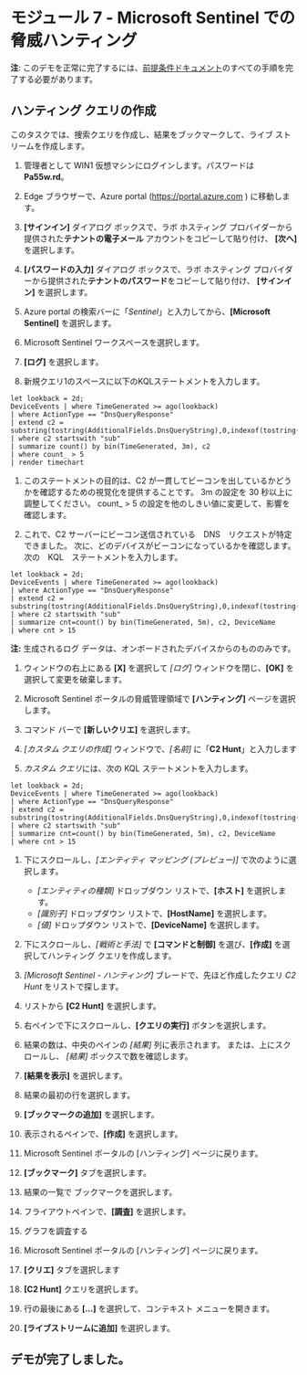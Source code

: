 # モジュール 7 - Microsoft Sentinel での脅威ハンティング

**注**: このデモを正常に完了するには、[前提条件ドキュメント](00-prerequisites.md)のすべての手順を完了する必要があります。 

## ハンティング クエリの作成

このタスクでは、捜索クエリを作成し、結果をブックマークして、ライブ ストリームを作成します。

1. 管理者として WIN1 仮想マシンにログインします。パスワードは**Pa55w.rd**。  

1. Edge ブラウザーで、Azure portal (https://portal.azure.com ) に移動します。

1. **[サインイン]** ダイアログ ボックスで、ラボ ホスティング プロバイダーから提供された**テナントの電子メール** アカウントをコピーして貼り付け、 **[次へ]** を選択します。

1. **[パスワードの入力]** ダイアログ ボックスで、ラボ ホスティング プロバイダーから提供された**テナントのパスワード**をコピーして貼り付け、 **[サインイン]** を選択します。

1. Azure portal の検索バーに「*Sentinel*」と入力してから、**[Microsoft Sentinel]** を選択します。

1. Microsoft Sentinel ワークスペースを選択します。

1. **[ログ]** を選択します。 

1. 新規クエリ1のスペースに以下のKQLステートメントを入力します。

```KQL
let lookback = 2d;
DeviceEvents | where TimeGenerated >= ago(lookback) 
| where ActionType == "DnsQueryResponse"
| extend c2 = substring(tostring(AdditionalFields.DnsQueryString),0,indexof(tostring(AdditionalFields.DnsQueryString),"."))
| where c2 startswith "sub"
| summarize count() by bin(TimeGenerated, 3m), c2
| where count_ > 5
| render timechart 
```

1. このステートメントの目的は、C2 が一貫してビーコンを出しているかどうかを確認するための視覚化を提供することです。  3m の設定を 30 秒以上に調整してください。  count_ > 5 の設定を他のしきい値に変更して、影響を確認します。

1. これで、C2 サーバーにビーコン送信されている　DNS　リクエストが特定できました。  次に、どのデバイスがビーコンになっているかを確認します。  次の　KQL　ステートメントを入力します。

```KQL
let lookback = 2d;
DeviceEvents | where TimeGenerated >= ago(lookback) 
| where ActionType == "DnsQueryResponse"
| extend c2 = substring(tostring(AdditionalFields.DnsQueryString),0,indexof(tostring(AdditionalFields.DnsQueryString),".")) 
| where c2 startswith "sub"
| summarize cnt=count() by bin(TimeGenerated, 5m), c2, DeviceName
| where cnt > 15
```

**注:** 生成されるログ データは、オンボードされたデバイスからのもののみです。

1. ウィンドウの右上にある **[X]** を選択して *[ログ]* ウィンドウを閉じ、**[OK]** を選択して変更を破棄します。 

1. Microsoft Sentinel ポータルの脅威管理領域で **[ハンティング]** ページを選択します。

1. コマンド バーで **[新しいクリエ]** を選択します。

1. *[カスタム クエリの作成]* ウィンドウで、*[名前]* に「**C2 Hunt**」と入力します

1. *カスタム クエリ*には、次の KQL ステートメントを入力します。

```KQL
let lookback = 2d;
DeviceEvents | where TimeGenerated >= ago(lookback) 
| where ActionType == "DnsQueryResponse"
| extend c2 = substring(tostring(AdditionalFields.DnsQueryString),0,indexof(tostring(AdditionalFields.DnsQueryString),"."))
| where c2 startswith "sub"
| summarize cnt=count() by bin(TimeGenerated, 5m), c2, DeviceName
| where cnt > 15
```

1. 下にスクロールし、*[エンティティ マッピング (プレビュー)]* で次のように選択します。

    - *[エンティティの種類]* ドロップダウン リストで、**[ホスト]** を選択します。
    - *[識別子]* ドロップダウン リストで、**[HostName]** を選択します。
    - *[値]* ドロップダウン リストで、**[DeviceName]** を選択します。

1. 下にスクロールし、*[戦術と手法]* で **[コマンドと制御]** を選び、**[作成]** を選択してハンティング クエリを作成します。

1. *[Microsoft Sentinel - ハンティング]* ブレードで、先ほど作成したクエリ *C2 Hunt* をリストで探します。

1. リストから **[C2 Hunt]** を選択します。

1. 右ペインで下にスクロールし、**[クエリの実行]** ボタンを選択します。

1. 結果の数は、中央のペインの *[結果]* 列に表示されます。 または、上にスクロールし、 *[結果]* ボックスで数を確認します。

1. **[結果を表示]** を選択します。

1. 結果の最初の行を選択します。 

1. **[ブックマークの追加]** を選択します。

1. 表示されるペインで、**[作成]** を選択します。

1. Microsoft Sentinel ポータルの [ハンティング] ページに戻ります。

1. **[ブックマーク]** タブを選択します。

1. 結果の一覧で ブックマークを選択します。

1. フライアウトペインで、**[調査]** を選択します。

1. グラフを調査する

1. Microsoft Sentinel ポータルの [ハンティング] ページに戻ります。

1. **[クリエ]** タブを選択します

1. **[C2 Hunt]** クエリを選択します。

1. 行の最後にある **[...]** を選択して、コンテキスト メニューを開きます。

1. **[ライブストリームに追加]** を選択します。

## デモが完了しました。